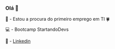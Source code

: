 ### Olá 👋


:briefcase: - Estou a procura do primeiro emprego em TI :four_leaf_clover:

:computer: - Bootcamp StartandoDevs

:bust_in_silhouette: - [Linkedin][Lkd]

[Lkd]: https://www.linkedin.com/in/kauanlemosleite/
<!--

**KauanLL/KauanLL** is a ✨ _special_ ✨ repository because its `README.md` (this file) appears on your GitHub profile.

Here are some ideas to get you started:

- 🔭 I’m currently working on ...
- 🌱 I’m currently learning ...
- 👯 I’m looking to collaborate on ...
- 🤔 I’m looking for help with ...
- 💬 Ask me about ...
- 📫 How to reach me: ...
- 😄 Pronouns: ...
- ⚡ Fun fact: ...
-->
